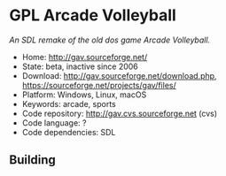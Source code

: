 # GPL Arcade Volleyball

_An SDL remake of the old dos game Arcade Volleyball._

- Home: http://gav.sourceforge.net/
- State: beta, inactive since 2006 
- Download: http://gav.sourceforge.net/download.php, https://sourceforge.net/projects/gav/files/
- Platform: Windows, Linux, macOS
- Keywords: arcade, sports
- Code repository: http://gav.cvs.sourceforge.net (cvs)
- Code language: ?
- Code dependencies: SDL

## Building


